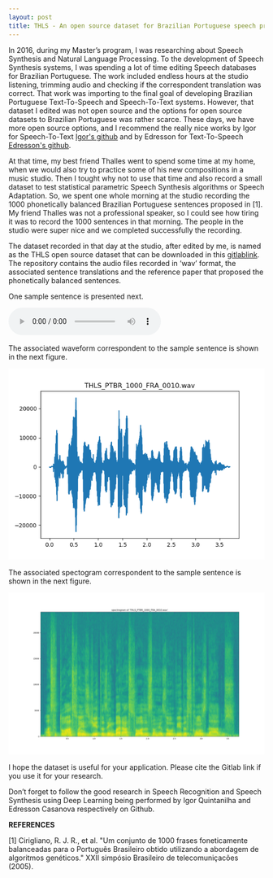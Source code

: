 ```yaml
---
layout: post
title: THLS - An open source dataset for Brazilian Portuguese speech processing
---
```


In 2016, during my Master’s program, I was researching about Speech Synthesis and Natural Language Processing. To the development of Speech Synthesis systems, I was spending a lot of time editing Speech databases for Brazilian Portuguese. The work included endless hours at the studio listening, trimming audio and checking if the correspondent translation was correct. That work was importing to the final goal of developing Brazilian Portuguese Text-To-Speech and Speech-To-Text systems. However, that dataset I edited was not open source and the options for open source datasets to Brazilian Portuguese was rather scarce. These days, we have more open source options, and I recommend the really nice works by Igor for Speech-To-Text [Igor's github](https://igormq.github.io/datasets/) and by Edresson for Text-To-Speech [Edresson's github](https://github.com/Edresson/TTS-Portuguese-Corpus).

At that time, my best friend Thalles went to spend some time at my home, when we would also try to practice some of his new compositions in a music studio. Then I tought why not to use that time and also record a small dataset to test statistical parametric Speech Synthesis algorithms or Speech Adaptation. So, we spent one whole morning at the studio recording the 1000 phonetically balanced Brazilian Portuguese sentences proposed in [1]. My friend Thalles was not a professional speaker, so I could see how tiring it was to record the 1000 sentences in that morning. The people in the studio were super nice and we completed successfully the recording.

The dataset recorded in that day at the studio, after edited by me, is named as the THLS open source dataset that can be downloaded in this [gitlablink](https://gitlab.com/lfelipesv/1000-sentences-thls-dataset). The repository contains the audio files recorded in ‘wav’ format, the associated sentence translations and the reference paper that proposed the phonetically balanced sentences.

One sample sentence is presented next.

![Mp3 sample sentence](/img/thls-sounds/THLS_PTBR_1000_FRA_0010.wav)

The associated waveform correspondent to the sample sentence is shown in the next figure.

![Waveform](/img/thls-post/waveform.png)

The associated spectogram correspondent to the sample sentence is shown in the next figure.

![Spectogram](/img/thls-post/spectogram.png)

I hope the dataset is useful for your application. Please cite the Gitlab link if you use it for your research. 

Don’t forget to follow the good research in Speech Recognition and Speech Synthesis using Deep Learning being performed by Igor Quintanilha and Edresson Casanova respectively on Github.

**REFERENCES**

[1] Cirigliano, R. J. R., et al. "Um conjunto de 1000 frases foneticamente balanceadas para o Português Brasileiro obtido utilizando a abordagem de algoritmos genéticos." XXII simpósio Brasileiro de telecomuniçacões (2005).